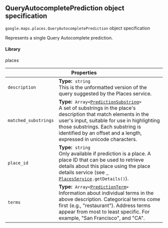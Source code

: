 <h2 id="QueryAutocompletePrediction">
QueryAutocompletePrediction
object specification
</h2><p>
<code><span itemprop="path">google.maps.places</span>.<span itemprop="name">QueryAutocompletePrediction</span></code>
object specification
</p><p>Represents a single Query Autocomplete prediction.</p><h4>Library</h4><p>places</p><table class="properties responsive" summary="interface QueryAutocompletePrediction - Properties">
<thead>
<tr><th colspan="2">Properties</th>
</tr></thead>
<tbody>
<tr>
<td><code>description</code></td>
<td><div><strong>Type:</strong>&nbsp; <code>string</code></div>
<div class="desc">This is the unformatted version of the query suggested by the Places service.</div></td>
</tr>
<tr>
<td><code>matched_substrings</code></td>
<td><div><strong>Type:</strong>&nbsp; <code>Array&lt;<a href="https://github.com/amenadiel/google-maps-documentation/blob/master/docs/PredictionSubstring.md">PredictionSubstring</a>&gt;</code></div>
<div class="desc">A set of substrings in the place's description that match elements in the user's input, suitable for use in highlighting those substrings. Each substring is identified by an offset and a length, expressed in unicode characters.</div></td>
</tr>
<tr>
<td><code>place_id</code></td>
<td><div><strong>Type:</strong>&nbsp; <code>string</code></div>
<div class="desc">Only available if prediction is a place. A place ID that can be used to retrieve details about this place using the place details service (see <code><a href="https://github.com/amenadiel/google-maps-documentation/blob/master/docs/PlacesService.md"> PlacesService</a>.getDetails()</code>).</div></td>
</tr>
<tr>
<td><code>terms</code></td>
<td><div><strong>Type:</strong>&nbsp; <code>Array&lt;<a href="https://github.com/amenadiel/google-maps-documentation/blob/master/docs/PredictionTerm.md">PredictionTerm</a>&gt;</code></div>
<div class="desc">Information about individual terms in the above description. Categorical terms come first (e.g., "restaurant"). Address terms appear from most to least specific. For example, "San Francisco", and "CA".</div></td>
</tr>
</tbody>
</table>